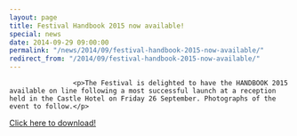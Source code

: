 ```yaml
---
layout: page
title: Festival Handbook 2015 now available!
special: news
date: 2014-09-29 09:00:00
permalink: "/news/2014/09/festival-handbook-2015-now-available/"
redirect_from: "/2014/09/festival-handbook-2015-now-available/"
---
```

<section>

                    
                    <p>The Festival is delighted to have the HANDBOOK 2015 available on line following a most successful launch at a reception held in the Castle Hotel on Friday 26 September. Photographs of the event to follow.</p>
<p><a href="http://www.tauntonfestival.org.uk/wp-content/uploads/2014/01/Festival_Handbook_2015.pdf" onclick="_gaq.push(['_trackEvent','download','http://www.tauntonfestival.org.uk/wp-content/uploads/2014/01/Festival_Handbook_2015.pdf']);" >Click here to download!</a></p>

                
</section>
